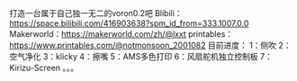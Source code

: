 打造一台属于自己独一无二的voron0.2吧
Blibili：https://space.bilibili.com/416903638?spm_id_from=333.1007.0.0
Makerworld：https://makerworld.com/zh/@lxxt
printables：https://www.printables.com/@notmonsoon_2001082
目前进度：
1：侧吹
2：空气净化
3：klicky
4：擦嘴
5：AMS多色打印
6：风扇舵机独立控制板
7：Kirizu-Screen
。。。
